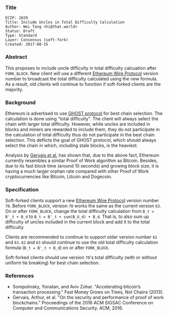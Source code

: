 ### Title

    ECIP: 1029
    Title: Include Uncles in Total Difficulty Calculation
    Author: Wei Tang <hi@that.world>
    Status: Draft
    Type: Standard
    Layer: Consensus (soft-fork)
    Created: 2017-08-15
    
### Abstract

This proposes to include uncle difficulty in total difficulty calcuation after `FORK_BLOCK`. New client will use a different [Ethereum Wire Protocol](https://github.com/ethereum/wiki/wiki/Ethereum-Wire-Protocol) version number to broadcast the total difficulty calculated using the new formula. As a result, old clients will continue to function if soft-forked clients are the majority.
    
### Background

Ethereum is advertised to use [GHOST protocol](https://eprint.iacr.org/2013/881.pdf) for best chain selection. The calculation is done using "total difficulty". The client will always select the chain with larger total difficulty. However, while uncles are included in blocks and miners are rewarded to include them, they do not participate in the calculation of total difficulty thus do not participate in the best chain selection. This deflicts the goal of GHOST protocol, which should always select the chain in which, including stale blocks, is the heaviest.

Analysis by [Gervais et al.](https://eprint.iacr.org/2016/555.pdf) has shown that, due to the above fact, Ethereum currently resembles a similar Proof of Work algorithm as Bitcoin. Besides, due to its fast block time (around 10 seconds) and growing block size, it is having a much larger orphan rate compared with other Proof of Work cryptocurrencies like Bitcoin, Litcoin and Dogecoin.

### Specification

Soft-forked clients support a new [Ethereum Wire Protocol](https://github.com/ethereum/wiki/wiki/Ethereum-Wire-Protocol) version number `70`. Before `FORK_BLOCK`, version `70` works the same as the current version `63`. On or after `FORK_BLOCK`, change the total difficulty calculation from `B_t = B'_t + B_d` to `B_t = B'_t + sum(B_U_d) + B_d`. That is, to also sum up difficulty of uncles included in the current block and add it to the total difficulty.

Clients are recommended to continue to support older version number `62` and `63`. `62` and `63` should continue to use the old total difficulty calculation formula (`B_t = B'_t + B_d`) on or after `FORK_BLOCK`.

Soft-forked clients should use version `70`'s total difficulty (with or without uniform tie breaking) for best chain selection.

### References

* Sompolinsky, Yonatan, and Aviv Zohar. "Accelerating bitcoin’s transaction processing." Fast Money Grows on Trees, Not Chains (2013).
* Gervais, Arthur, et al. "On the security and performance of proof of work blockchains." Proceedings of the 2016 ACM SIGSAC Conference on Computer and Communications Security. ACM, 2016.

